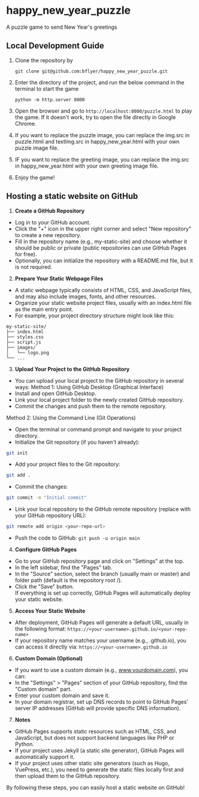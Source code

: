 # happy_new_year_puzzle
A puzzle game to send New Year's greetings

## Local Development Guide
1. Clone the repository by 
   ```
   git clone git@github.com:bflyer/happy_new_year_puzzle.git
   ```

2. Enter the directory of the project, and run the below command in the terminal to start the game
   ```
   python -m http.server 8000
   ```

3. Open the browser and go to `http://localhost:8000/puzzle.html` to play the game. If it doesn't work, try to open the file directly in Google Chrome.

4. If you want to replace the puzzle image, you can replace the img.src in puzzle.html and textImg.src in happy_new_year.html with your own puzzle image file.

5. IF you want to replace the greeting image, you can replace the img.src in happy_new_year.html with your own greeting image file.

6. Enjoy the game!

## Hosting a static website on GitHub
1. **Create a GitHub Repository**
- Log in to your GitHub account.  
- Click the "+" icon in the upper right corner and select "New repository" to create a new repository.  
- Fill in the repository name (e.g., my-static-site) and choose whether it should be public or private (public repositories can use GitHub Pages for free).  
- Optionally, you can initialize the repository with a README.md file, but it is not required.

2. **Prepare Your Static Webpage Files**
- A static webpage typically consists of HTML, CSS, and JavaScript files, and may also include images, fonts, and other resources.
- Organize your static website project files, usually with an index.html file as the main entry point.
- For example, your project directory structure might look like this:
```
my-static-site/
├── index.html
├── styles.css
├── script.js
├── images/
│   └── logo.png
└── ...
```
3. **Upload Your Project to the GitHub Repository**
- You can upload your local project to the GitHub repository in several ways:
Method 1: Using GitHub Desktop (Graphical Interface)
- Install and open GitHub Desktop.
- Link your local project folder to the newly created GitHub repository.
- Commit the changes and push them to the remote repository.

Method 2: Using the Command Line (Git Operations)
- Open the terminal or command prompt and navigate to your project directory.
- Initialize the Git repository (if you haven't already):
```bash
git init
```
- Add your project files to the Git repository:
```bash
git add .
```
- Commit the changes:
```bash
git commit -m "Initial commit"
```
- Link your local repository to the GitHub remote repository (replace <your-repo-url> with your GitHub repository URL):
```bash
git remote add origin <your-repo-url>
```
- Push the code to GitHub:
```git push -u origin main```
4. **Configure GitHub Pages**
- Go to your GitHub repository page and click on "Settings" at the top.
- In the left sidebar, find the "Pages" tab.
- In the "Source" section, select the branch (usually main or master) and folder path (default is the repository root /).
- Click the "Save" button.  
If everything is set up correctly, GitHub Pages will automatically deploy your static website.

5. **Access Your Static Website**
- After deployment, GitHub Pages will generate a default URL, usually in the following format:
`https://<your-username>.github.io/<your-repo-name>`
- If your repository name matches your username (e.g., <your-username>.github.io), you can access it directly via:
`https://<your-username>.github.io`

6. **Custom Domain (Optional)**
- If you want to use a custom domain (e.g., www.yourdomain.com), you can:
- In the "Settings" > "Pages" section of your GitHub repository, find the "Custom domain" part.
- Enter your custom domain and save it.
- In your domain registrar, set up DNS records to point to GitHub Pages' server IP addresses (GitHub will provide specific DNS information).

7. **Notes**
- GitHub Pages supports static resources such as HTML, CSS, and JavaScript, but does not support backend languages like PHP or Python.
- If your project uses Jekyll (a static site generator), GitHub Pages will automatically support it.
- If your project uses other static site generators (such as Hugo, VuePress, etc.), you need to generate the static files locally first and then upload them to the GitHub repository.

By following these steps, you can easily host a static website on GitHub!